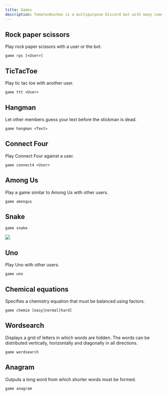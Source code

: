```yaml
---
title: Games
description: TomatenKuchen is a multipurpose Discord bot with many common and innovative features for your server. Lists all games of the bot.
---
```


## Rock paper scissors

Play rock paper scissors with a user or the bot.

`game rps [<User>]`

## TicTacToe

Play tic tac toe with another user.

`game ttt <User>`

## Hangman

Let other members guess your text before the stickman is dead.

`game hangman <Text>`

## Connect Four

Play Connect Four against a user.

`game connect4 <User>`

## Among Us

Play a game similar to Among Us with other users.

`game amongus`

## Snake

`game snake`

![](/img/game_snake.png)

## Uno

Play Uno with other users.

`game uno`

## Chemical equations

Specifies a chemistry equation that must be balanced using factors.

`game chemie [easy|normal|hard]`

## Wordsearch

Displays a grid of letters in which words are hidden. The words can be distributed vertically, horizontally and diagonally in all directions.

`game wordsearch`

## Anagram

Outputs a long word from which shorter words must be formed.

`game anagram`
